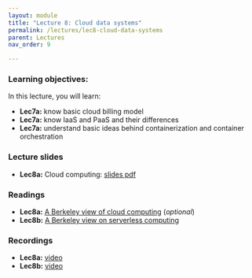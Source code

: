 ```yaml
---
layout: module
title: "Lecture 8: Cloud data systems"
permalink: /lectures/lec8-cloud-data-systems
parent: Lectures
nav_order: 9

---
```


### Learning objectives:

In this lecture, you will learn:

* **Lec7a:** know basic cloud billing model
* **Lec7a:** know IaaS and PaaS and their differences
* **Lec7a:** understand basic ideas behind containerization and container orchestration


### Lecture slides

* **Lec8a:** Cloud computing: [slides pdf](/ds5110-cs5501-spring24/assets/docs/lec8a-cloud-computing.pdf)


### Readings 

* **Lec8a:** [A Berkeley view of cloud computing](https://www2.eecs.berkeley.edu/Pubs/TechRpts/2009/EECS-2009-28.pdf) (*optional*)
* **Lec8b:** [A Berkeley view on serverless computing](https://www2.eecs.berkeley.edu/Pubs/TechRpts/2019/EECS-2019-3.pdf) 


### Recordings

* **Lec8a:** [video](https://edstem.org/us/courses/53518/discussion/4633946)
* **Lec8b:** [video]()


